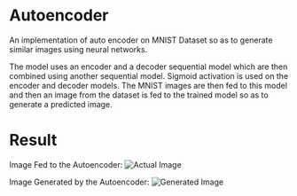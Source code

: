# Autoencoder
An implementation of auto encoder on MNIST Dataset so as to generate similar images using neural networks.

The model uses an encoder and a decoder sequential model which are then combined using another sequential model. Sigmoid activation is used on the encoder and decoder models. The MNIST images are then fed to this model and then an image from the dataset is fed to the trained model so as to generate a predicted image.

# Result
Image Fed to the Autoencoder:
![Actual Image](https://github.com/adityakaushik99/Autoencoder/blob/master/Screenshot%202019-01-04%20at%2012.50.37%20PM.png)

Image Generated by the Autoencoder:
![Generated Image](https://github.com/adityakaushik99/Autoencoder/blob/master/Screenshot%202019-01-04%20at%2012.50.48%20PM.png)
